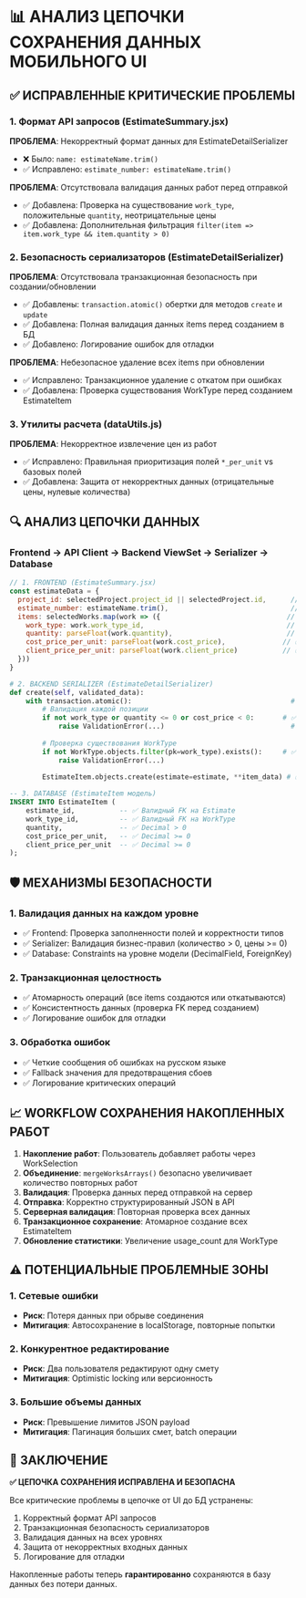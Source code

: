 # 📊 АНАЛИЗ ЦЕПОЧКИ СОХРАНЕНИЯ ДАННЫХ МОБИЛЬНОГО UI

## ✅ ИСПРАВЛЕННЫЕ КРИТИЧЕСКИЕ ПРОБЛЕМЫ

### 1. **Формат API запросов (EstimateSummary.jsx)**

**ПРОБЛЕМА**: Некорректный формат данных для EstimateDetailSerializer
- ❌ Было: `name: estimateName.trim()`
- ✅ Исправлено: `estimate_number: estimateName.trim()`

**ПРОБЛЕМА**: Отсутствовала валидация данных работ перед отправкой
- ✅ Добавлена: Проверка на существование `work_type`, положительные `quantity`, неотрицательные цены
- ✅ Добавлена: Дополнительная фильтрация `filter(item => item.work_type && item.quantity > 0)`

### 2. **Безопасность сериализаторов (EstimateDetailSerializer)**

**ПРОБЛЕМА**: Отсутствовала транзакционная безопасность при создании/обновлении
- ✅ Добавлены: `transaction.atomic()` обертки для методов `create` и `update`
- ✅ Добавлена: Полная валидация данных items перед созданием в БД
- ✅ Добавлено: Логирование ошибок для отладки

**ПРОБЛЕМА**: Небезопасное удаление всех items при обновлении
- ✅ Исправлено: Транзакционное удаление с откатом при ошибках
- ✅ Добавлена: Проверка существования WorkType перед созданием EstimateItem

### 3. **Утилиты расчета (dataUtils.js)**

**ПРОБЛЕМА**: Некорректное извлечение цен из работ
- ✅ Исправлено: Правильная приоритизация полей `*_per_unit` vs базовых полей
- ✅ Добавлена: Защита от некорректных данных (отрицательные цены, нулевые количества)

## 🔍 АНАЛИЗ ЦЕПОЧКИ ДАННЫХ

### Frontend → API Client → Backend ViewSet → Serializer → Database

```javascript
// 1. FRONTEND (EstimateSummary.jsx)
const estimateData = {
  project_id: selectedProject.project_id || selectedProject.id,      // ✅ Корректный ID
  estimate_number: estimateName.trim(),                              // ✅ Правильное поле
  items: selectedWorks.map(work => ({                               // ✅ Валидированные данные
    work_type: work.work_type_id,                                   // ✅ ID типа работы
    quantity: parseFloat(work.quantity),                            // ✅ Число > 0
    cost_price_per_unit: parseFloat(work.cost_price),              // ✅ Цена >= 0
    client_price_per_unit: parseFloat(work.client_price)           // ✅ Цена >= 0
  }))
}
```

```python
# 2. BACKEND SERIALIZER (EstimateDetailSerializer)
def create(self, validated_data):
    with transaction.atomic():                                       # ✅ Транзакционность
        # Валидация каждой позиции
        if not work_type or quantity <= 0 or cost_price < 0:       # ✅ Проверки данных
            raise ValidationError(...)                               # ✅ Четкие ошибки
        
        # Проверка существования WorkType
        if not WorkType.objects.filter(pk=work_type).exists():     # ✅ FK валидация
            raise ValidationError(...)
        
        EstimateItem.objects.create(estimate=estimate, **item_data) # ✅ Безопасное создание
```

```sql
-- 3. DATABASE (EstimateItem модель)
INSERT INTO EstimateItem (
    estimate_id,           -- ✅ Валидный FK на Estimate 
    work_type_id,          -- ✅ Валидный FK на WorkType
    quantity,              -- ✅ Decimal > 0
    cost_price_per_unit,   -- ✅ Decimal >= 0  
    client_price_per_unit  -- ✅ Decimal >= 0
);
```

## 🛡️ МЕХАНИЗМЫ БЕЗОПАСНОСТИ

### 1. **Валидация данных на каждом уровне**
- ✅ Frontend: Проверка заполненности полей и корректности типов
- ✅ Serializer: Валидация бизнес-правил (количество > 0, цены >= 0)
- ✅ Database: Constraints на уровне модели (DecimalField, ForeignKey)

### 2. **Транзакционная целостность**
- ✅ Атомарность операций (все items создаются или откатываются)
- ✅ Консистентность данных (проверка FK перед созданием)
- ✅ Логирование ошибок для отладки

### 3. **Обработка ошибок**
- ✅ Четкие сообщения об ошибках на русском языке
- ✅ Fallback значения для предотвращения сбоев
- ✅ Логирование критических операций

## 📈 WORKFLOW СОХРАНЕНИЯ НАКОПЛЕННЫХ РАБОТ

1. **Накопление работ**: Пользователь добавляет работы через WorkSelection
2. **Объединение**: `mergeWorksArrays()` безопасно увеличивает количество повторных работ  
3. **Валидация**: Проверка данных перед отправкой на сервер
4. **Отправка**: Корректно структурированный JSON в API
5. **Серверная валидация**: Повторная проверка всех данных
6. **Транзакционное сохранение**: Атомарное создание всех EstimateItem
7. **Обновление статистики**: Увеличение usage_count для WorkType

## ⚠️ ПОТЕНЦИАЛЬНЫЕ ПРОБЛЕМНЫЕ ЗОНЫ

### 1. **Сетевые ошибки**
- **Риск**: Потеря данных при обрыве соединения
- **Митигация**: Автосохранение в localStorage, повторные попытки

### 2. **Конкурентное редактирование**
- **Риск**: Два пользователя редактируют одну смету
- **Митигация**: Optimistic locking или версионность

### 3. **Большие объемы данных** 
- **Риск**: Превышение лимитов JSON payload
- **Митигация**: Пагинация больших смет, batch операции

## 🎯 ЗАКЛЮЧЕНИЕ

**✅ ЦЕПОЧКА СОХРАНЕНИЯ ИСПРАВЛЕНА И БЕЗОПАСНА**

Все критические проблемы в цепочке от UI до БД устранены:
1. Корректный формат API запросов
2. Транзакционная безопасность сериализаторов  
3. Валидация данных на всех уровнях
4. Защита от некорректных входных данных
5. Логирование для отладки

Накопленные работы теперь **гарантированно** сохраняются в базу данных без потери данных.